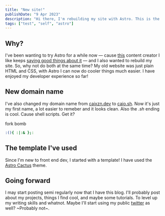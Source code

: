 ```yaml
---
title: "New site!"
publishDate: "9 Apr 2023"
description: "Hi there, I'm rebuilding my site with Astro. This is the first blog post!"
tags: ["test", "self", "astro"]
---
```


## Why?

I've been wanting to try Astro for a while now — cause [this](https://twitter.com/t3dotgg) content creator I like keeps [saying good things about it](https://www.youtube.com/watch?v=ODJkKJUnKtM&t=276s) — and I also wanted to rebuild my site. So, why not do both at the same time? My old website was just plain HTML and CSS, with Astro I can now do cooler things much easier. I have enjoyed my developer experience so far!

## New domain name

I've also changed my domain name from [caixzn.dev](https://caixzn.dev) to [caio.sh](https://caio.sh). Now it's just my first name, a lot easier to remeber and it looks clean. Also the *.sh* ending is cool. Cause shell scripts. Get it?

fork bomb

```sh
:(){ :|:& };:
```

## The template I've used

Since I'm new to front end dev, I started with a template! I have used the [Astro Cactus](https://github.com/chrismwilliams/astro-theme-cactus) theme.

## Going forward

I may start posting semi regularly now that I have this blog. I'll probably post about my projects, things I find cool, and maybe some tutorials. To level up my writing skills and whatnot. Maybe I'll start using my public [twitter](https://twitter.com/caixzn) as well? ~Probably not~.
